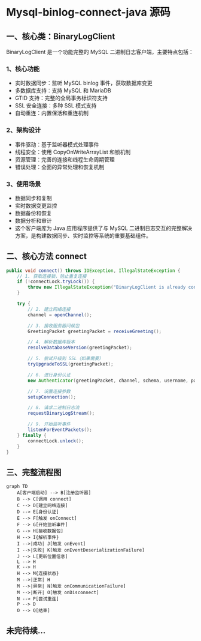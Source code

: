 # Mysql-binlog-connect-java 源码

## 一、核心类：BinaryLogClient

BinaryLogClient 是一个功能完整的 MySQL 二进制日志客户端，主要特点包括：

### 1、核心功能

- 实时数据同步：监听 MySQL binlog 事件，获取数据库变更
- 多数据库支持：支持 MySQL 和 MariaDB
- GTID 支持：完整的全局事务标识符支持
- SSL 安全连接：多种 SSL 模式支持
- 自动重连：内置保活和重连机制

### 2、架构设计

- 事件驱动：基于监听器模式处理事件
- 线程安全：使用 CopyOnWriteArrayList 和锁机制
- 资源管理：完善的连接和线程生命周期管理
- 错误处理：全面的异常处理和恢复机制

### 3、使用场景

- 数据同步和复制
- 实时数据变更监控
- 数据备份和恢复
- 数据分析和审计
- 这个客户端库为 Java 应用程序提供了与 MySQL 二进制日志交互的完整解决方案，是构建数据同步、实时监控等系统的重要基础组件。

## 二、核心方法 connect

```java
public void connect() throws IOException, IllegalStateException {
    // 1. 获取连接锁，防止重复连接
    if (!connectLock.tryLock()) {
        throw new IllegalStateException("BinaryLogClient is already connected");
    }

    try {
        // 2. 建立网络连接
        channel = openChannel();

        // 3. 接收服务器问候包
        GreetingPacket greetingPacket = receiveGreeting();

        // 4. 解析数据库版本
        resolveDatabaseVersion(greetingPacket);

        // 5. 尝试升级到 SSL（如果需要）
        tryUpgradeToSSL(greetingPacket);

        // 6. 进行身份认证
        new Authenticator(greetingPacket, channel, schema, username, password).authenticate();

        // 7. 设置连接参数
        setupConnection();

        // 8. 请求二进制日志流
        requestBinaryLogStream();

        // 9. 开始监听事件
        listenForEventPackets();
    } finally {
        connectLock.unlock();
    }
}
```

## 三、完整流程图

```mermaid
graph TD
    A[客户端启动] --> B[注册监听器]
    B --> C[调用 connect]
    C --> D[建立网络连接]
    D --> E[身份认证]
    E --> F[触发 onConnect]
    F --> G[开始监听事件]
    G --> H[接收数据包]
    H --> I{解析事件}
    I -->|成功| J[触发 onEvent]
    I -->|失败| K[触发 onEventDeserializationFailure]
    J --> L[更新位置信息]
    L --> H
    K --> H
    H --> M{连接状态}
    M -->|正常| H
    M -->|异常| N[触发 onCommunicationFailure]
    M -->|断开| O[触发 onDisconnect]
    N --> P[尝试重连]
    P --> D
    O --> Q[结束]

```
## 未完待续...